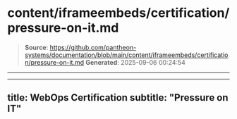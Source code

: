 # content/iframeembeds/certification/pressure-on-it.md

> **Source**: https://github.com/pantheon-systems/documentation/blob/main/content/iframeembeds/certification/pressure-on-it.md
> **Generated**: 2025-09-06 00:24:54

---

---
title: WebOps Certification
subtitle: "Pressure on IT"
---

<Partial file="certification-guide/pressure-on-it.md" />
